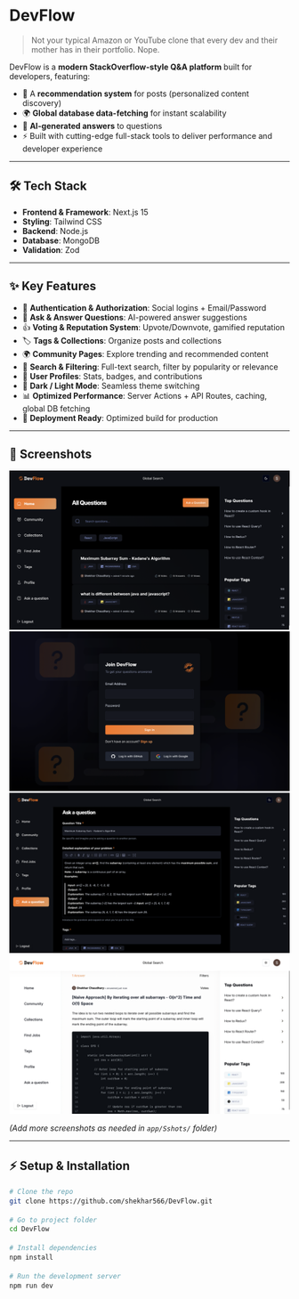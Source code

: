 # DevFlow

> Not your typical Amazon or YouTube clone that every dev and their mother has in their portfolio. Nope.

DevFlow is a **modern StackOverflow-style Q&A platform** built for developers, featuring:  
- 📌 A **recommendation system** for posts (personalized content discovery)  
- 🌍 **Global database data-fetching** for instant scalability  
- 🤖 **AI-generated answers** to questions  
- ⚡ Built with cutting-edge full-stack tools to deliver performance and developer experience  

---

## 🛠️ Tech Stack
- **Frontend & Framework**: Next.js 15  
- **Styling**: Tailwind CSS  
- **Backend**: Node.js  
- **Database**: MongoDB  
- **Validation**: Zod  

---

## ✨ Key Features
- 🔐 **Authentication & Authorization**: Social logins + Email/Password  
- 📝 **Ask & Answer Questions**: AI-powered answer suggestions  
- 👍 **Voting & Reputation System**: Upvote/Downvote, gamified reputation  
- 🏷️ **Tags & Collections**: Organize posts and collections  
- 🌍 **Community Pages**: Explore trending and recommended content  
- 🔎 **Search & Filtering**: Full-text search, filter by popularity or relevance  
- 👤 **User Profiles**: Stats, badges, and contributions  
- 🌙 **Dark / Light Mode**: Seamless theme switching  
- 📊 **Optimized Performance**: Server Actions + API Routes, caching, global DB fetching  
- 🚀 **Deployment Ready**: Optimized build for production  

---

## 📸 Screenshots

![Dashboard Screenshot](app/Sshort/HomePage.png)  
![Sign-up Screenshot](app/Sshort/Sign-up.png)
![Ask-Question Screenshot](app/Sshort/Ask_Questions.png)
![Answers Page](app/Sshort/Answerss.png)



*(Add more screenshots as needed in `app/Sshots/` folder)*

---

## ⚡ Setup & Installation

```bash
# Clone the repo
git clone https://github.com/shekhar566/DevFlow.git

# Go to project folder
cd DevFlow

# Install dependencies
npm install

# Run the development server
npm run dev
